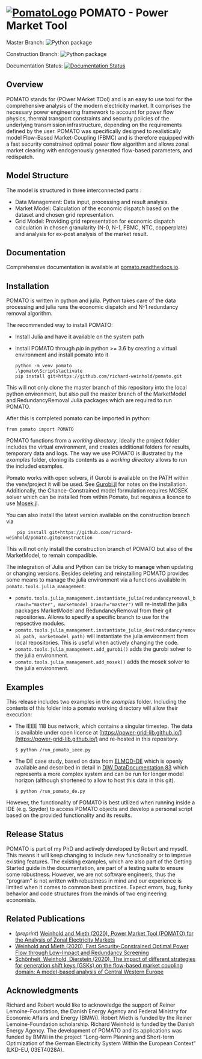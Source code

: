 [![PomatoLogo](https://github.com/richard-weinhold/pomato/blob/master/docs/_static/graphics/pomato_logo_small.png "Pomato Soup")](#) POMATO - Power Market Tool
=====================================================================================================================================
Master Branch: ![Python package](https://github.com/richard-weinhold/pomato/workflows/Python%20package/badge.svg?branch=master) 

Construction Branch: ![Python package](https://github.com/richard-weinhold/pomato/workflows/Python%20package/badge.svg?branch=construction)

Documentation Status: [![Documentation Status](https://readthedocs.org/projects/pomato/badge/?version=latest)](https://pomato.readthedocs.io/en/latest/?badge=latest)

Overview
--------

POMATO stands for (POwer MArket TOol) and is an easy to use tool for the comprehensive
analysis of the modern electricity market. It comprises the necessary power
engineering framework to account for power flow physics, thermal transport
constraints and security policies of the underlying transmission
infrastructure, depending on the requirements defined by the user.
POMATO was specifically designed to realistically model Flow-Based
Market-Coupling (FBMC) and is therefore equipped with a fast security
constrained optimal power flow algorithm and allows zonal market clearing
with endogenously generated flow-based parameters, and redispatch.

Model Structure
---------------
The model is structured in three interconnected parts : 
  * Data Management: Data input, processing and result analysis.
  * Market Model: Calculation of the economic dispatch based on the
    dataset and chosen grid representation.
  * Grid Model: Providing grid representation for economic dispatch
    calculation in chosen granularity (N-0, N-1, FBMC, NTC, copperplate)
    and analysis for ex-post analysis of the market result.

Documentation
-------------

Comprehensive documentation is available at [pomato.readthedocs.io](https://pomato.readthedocs.io/).

Installation
------------

POMATO is written in python and julia. Python takes care of the data processing
and julia runs the economic dispatch and N-1 redundancy removal algorithm. 

The recommended way to install POMATO:
  - Install Julia and have it available on the system path
  - Install POMATO through *pip* in python >= 3.6 by creating a virtual environment and install pomato into it

        python -m venv pomato
        .\pomato\Scripts\activate
        pip install git+https://github.com/richard-weinhold/pomato.git

This will not only clone the master branch of this repository into the local python environment, but also pull the master branch of the MarketModel and RedundancyRemoval Julia packages which are required to run POMATO.

After this is completed pomato can be imported in python:

    from pomato import POMATO

POMATO functions from a *working directory*, ideally the project folder includes the virtual environment, and creates additional folders for results, temporary data and logs. The way we use POMATO is illustrated by the *examples* folder, cloning its contents as a *working directory* allows to run the included examples.

Pomato works with open solvers, if Gurobi is available on the PATH within the venv/project it will be used. See [Gurobi.jl](https://github.com/JuliaOpt/Gurobi.jl) for notes on the installation. Additionally, the 
Chance-Constrained model formulation requires MOSEK solver which can be installed from within Pomato, 
but requires a licence to use [Mosek.jl](https://github.com/JuliaOpt/Mosek.jl). 


You can also install the latest version available on the construction branch via 

        pip install git+https://github.com/richard-weinhold/pomato.git@construction

This will not only install the construction branch of POMATO but also of the MarketModel, to remain compadible. 

The integration of Julia and Python can be tricky to manage when updating or changing versions. Besides deleting and reinstalling POMATO provides some means to manage the julia environment via a functions available in `pomato.tools.julia_management`. 

  * `pomato.tools.julia_management.instantiate_julia(redundancyremoval_branch="master", marketmodel_branch="master")` will re-install the julia packages MarketModel and RedundancyRemoval from their git repositories. Allows to specify a specific branch to use for the repsective modules.
  * `pomato.tools.julia_management.instantiate_julia_dev(redundancyremoval_path, marketmodel_path)` will instantiate the julia environment from local repositories. This is useful when actively changing the code.
  * `pomato.tools.julia_management.add_gurobi()` adds the gurobi solver to the julia environment. 
  * `pomato.tools.julia_management.add_mosek()` adds the mosek solver to the julia environment. 

Examples
--------
This release includes two examples in the *examples* folder. Including the contents of this folder into a pomato working directory will allow their execution:

  - The IEEE 118 bus network, which contains a singular timestep. The data is available under 
    open license at [https://power-grid-lib.github.io/](https://power-grid-lib.github.io/) and re-hosted in this repository.

        $ python /run_pomato_ieee.py

  - The DE case study, based on data from [ELMOD-DE](http://www.diw.de/elmod) which is openly available and
    described in detail in [DIW DataDocumentation 83](https://www.diw.de/documents/publikationen/73/diw_01.c.528927.de/diw_datadoc_2016-083.pdf) which represents a more complex system and can be run for longer model horizon (although 
    shortened to allow to host this data in this git).

        $ python /run_pomato_de.py


However, the functionality of POMATO is best utilized when running inside a
IDE (e.g. Spyder) to access POMATO objects and develop a personal script based
on the provided functionality and its results.

Release Status
--------------

POMATO is part of my PhD and actively developed by Robert and myself. This means it will keep 
changing to include new functionality or to improve existing features. The existing examples, which
are also part of the Getting Started guide in the documentation, are part of a testing suite to 
ensure some robustness. However, we are not software engineers, thus the "program" is not written 
with robustness in mind and our experience is limited when it comes to common best practices. 
Expect errors, bug, funky behavior and code structures from the minds of two engineering economists.  

Related Publications
--------------------
- (*preprint*) [Weinhold and Mieth (2020), Power Market Tool (POMATO) for the Analysis of Zonal 
   Electricity Markets](https://arxiv.org/abs/2011.11594)
- [Weinhold and Mieth (2020), Fast Security-Constrained Optimal Power Flow through 
   Low-Impact and Redundancy Screening](https://ieeexplore.ieee.org/document/9094021)
- [Schönheit, Weinhold, Dierstein (2020), The impact of different strategies for generation 
   shift keys (GSKs) on  the flow-based market coupling domain: A model-based analysis of Central Western Europe](https://www.sciencedirect.com/science/article/pii/S0306261919317544)

Acknowledgments
---------------

Richard and Robert would like to acknowledge the support of Reiner Lemoine-Foundation, the Danish Energy Agency and Federal Ministry for 
Economic Affairs and Energy (BMWi).
Robert Mieth is funded by the Reiner Lemoine-Foundation scholarship. Richard Weinhold is funded by the Danish Energy Agency.
The development of POMATO and its applications was funded by BMWi in the project “Long-term Planning and Short-term Optimization of the German Electricity System Within the European Context” (LKD-EU, 03ET4028A).

